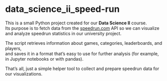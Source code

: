 # data_science_ii_speed-run

This is a small Python project created for our **Data Science II** course.  
Its purpose is to fetch data from the [speedrun.com](https://www.speedrun.com) API so we can visualize and analyze speedrun statistics in our university project.

The script retrieves information about games, categories, leaderboards, and players,  
and saves it in a format that’s easy to use for further analysis (for example, in Jupyter notebooks or with pandas).

That’s all, just a simple helper tool to collect and prepare speedrun data for our visualizations.
